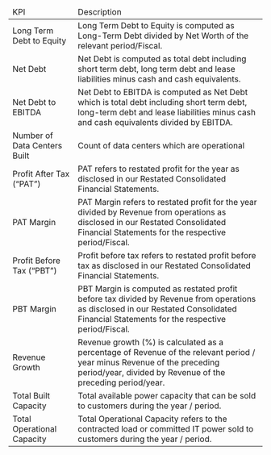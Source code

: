 <table><thead><tr><td>KPI</td><td>Description</td></tr></thead><tbody><tr><td>Long Term Debt to Equity</td><td>Long Term Debt to Equity is computed as Long-Term Debt divided by Net Worth of the relevant period/Fiscal.</td></tr><tr><td>Net Debt</td><td>Net Debt is computed as total debt including short term debt, long term debt and lease liabilities minus cash and cash equivalents.</td></tr><tr><td>Net Debt to EBITDA</td><td>Net Debt to EBITDA is computed as Net Debt which is total debt including short term debt, long-term debt and lease liabilities minus cash and cash equivalents divided by EBITDA.</td></tr><tr><td>Number of Data Centers Built</td><td>Count of data centers which are operational</td></tr><tr><td>Profit After Tax (“PAT”)</td><td>PAT refers to restated profit for the year as disclosed in our Restated Consolidated Financial Statements.</td></tr><tr><td>PAT Margin</td><td>PAT Margin refers to restated profit for the year divided by Revenue from operations as disclosed in our Restated Consolidated Financial Statements for the respective period/Fiscal.</td></tr><tr><td>Profit Before Tax (“PBT”)</td><td>Profit before tax refers to restated profit before tax as disclosed in our Restated Consolidated Financial Statements.</td></tr><tr><td>PBT Margin</td><td>PBT Margin is computed as restated profit before tax divided by Revenue from operations as disclosed in our Restated Consolidated Financial Statements for the respective period/Fiscal.</td></tr><tr><td>Revenue Growth</td><td>Revenue growth (%) is calculated as a percentage of Revenue of the relevant period / year minus Revenue of the preceding period/year, divided by Revenue of the preceding period/year.</td></tr><tr><td>Total Built Capacity</td><td>Total available power capacity that can be sold to customers during the year / period.</td></tr><tr><td>Total Operational Capacity</td><td>Total Operational Capacity refers to the contracted load or committed IT power sold to customers during the year / period.</td></tr></tbody></table>